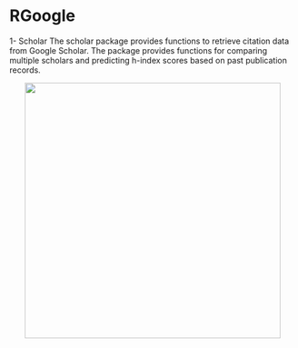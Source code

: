 # RGoogle

1- Scholar
The scholar package provides functions to retrieve citation data from Google Scholar. The package
provides functions for comparing multiple scholars and predicting h-index scores based on
past publication records.

<p align="center">
  <img src="https://github.com/serayamaouche/RGoogle/blob/master/CompareCS.png" width="450"/>
</p>

